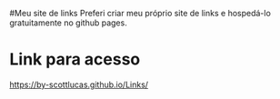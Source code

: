 #Meu site de links
Preferi criar meu próprio site de links e hospedá-lo gratuitamente no github pages.

# Link para acesso

https://by-scottlucas.github.io/Links/
